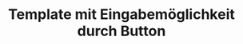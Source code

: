 ---
layout: article
title: Template mit Eingabemöglichkeit durch Button
description: 
  - Dieses Template bietet die Möglichkeit die Werte durch einen Klick auf die Buttons zu verändern. Schauen Sie sich die Scripte an um zu verstehen wie es funktioniert.
lang: de
weight: 500
isDraft: false
ref: Input_Board
category:
  - Eingabe
  - Interaktiv
  - Button
  - Touch
image: Input_Board_EN.png
download: Input_Board_EN.pbmx
overview_description:
overview_benefits:
overview_data_sources:
---